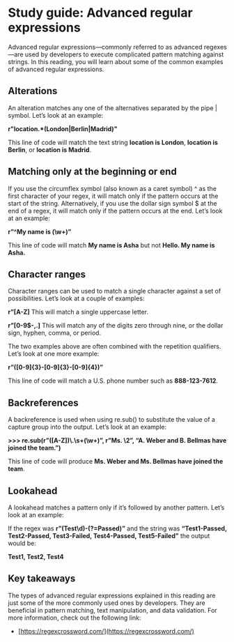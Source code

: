 # Study guide: Advanced regular expressions

Advanced regular expressions—commonly referred to as advanced regexes—are used by developers to execute complicated pattern matching against strings. In this reading, you will learn about some of the common examples of advanced regular expressions.

## **Alterations**

An alteration matches any one of the alternatives separated by the pipe | symbol. Let’s look at an example:

 **r"location.\*(London|Berlin|Madrid)"** 

This line of code will match the text string **location is London**, **location is Berlin**, or **location is Madrid**.

## **Matching only at the beginning or end**

If you use the circumflex symbol (also known as a caret symbol) ^ as the first character of your regex, it will match only if the pattern occurs at the start of the string. Alternatively, if you use the dollar sign symbol $ at the end of a regex, it will match only if the pattern occurs at the end. Let’s look at an example:

**r”^My name is (\\w+)”** 

This line of code will match **My name is Asha** but not **Hello. My name is Asha.**

## **Character ranges**

Character ranges can be used to match a single character against a set of possibilities. Let’s look at a couple of examples:

**r”\[A-Z\]** This will match a single uppercase letter.

**r”\[0-9$-,.\]** This will match any of the digits zero through nine, or the dollar sign, hyphen, comma, or period.

The two examples above are often combined with the repetition qualifiers. Let’s look at one more example:

**r”(\[0-9\]{3}-\[0-9\]{3}-\[0-9\]{4})”**

This line of code will match a U.S. phone number such as **888-123-7612**.

## **Backreferences**

A backreference is used when using re.sub() to substitute the value of a capture group into the output. Let’s look at an example:

**\>\>\> re.sub(r”(\[A-Z\])\\.\\s+(\\w+)”, r”Ms. \\2”, “A. Weber and B. Bellmas have joined the team.”)**

This line of code will produce **Ms. Weber and Ms. Bellmas have joined the team**.

## **Lookahead**

A lookahead matches a pattern only if it’s followed by another pattern. Let’s look at an example:

If the regex was **r”(Test\\d)-(?=Passed)”** and the string was **“Test1-Passed, Test2-Passed, Test3-Failed, Test4-Passed, Test5-Failed”** the output would be:

**Test1, Test2, Test4**

## **Key takeaways**

The types of advanced regular expressions explained in this reading are just some of the more commonly used ones by developers. They are beneficial in pattern matching, text manipulation, and data validation. For more information, check out the following link:

* [https://regexcrossword.com/](https://regexcrossword.com/)

